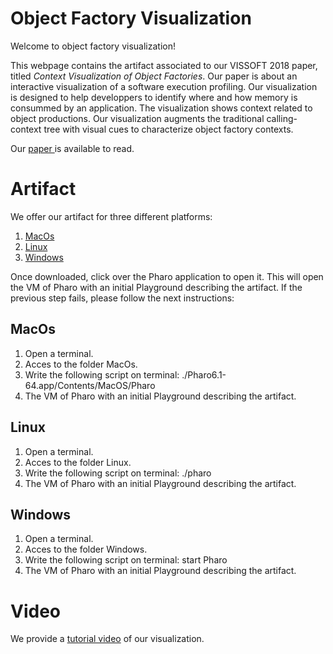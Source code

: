 # Object Factory Visualization

Welcome to object factory visualization!

This webpage contains the artifact associated to our VISSOFT 2018 paper, titled _Context Visualization of Object Factories_. Our paper is about an interactive visualization of a software execution profiling. Our visualization is designed to help developpers to identify where and how memory is consummed by an application. The visualization shows context related to object productions. Our visualization augments the traditional calling-context tree with visual cues to characterize object factory contexts.

Our [ paper ](./main.pdf) is available to read.

# Artifact
We offer our artifact for three different platforms:

1. [ MacOs ](https://www.dropbox.com/s/gdlq5q0ef4uqw3k/MacOS.zip?dl=0)
1. [ Linux ](https://www.dropbox.com/s/f3t3yar8fjzyoev/Linux.zip?dl=0)
1. [ Windows ](https://www.dropbox.com/s/ijdyd22f21ki9tf/Windows.zip?dl=0)

Once downloaded, click over the Pharo application to open it. This will open the VM of Pharo with an initial Playground describing the artifact. If the previous step fails, please follow the next instructions:

## MacOs
1. Open a terminal.
2. Acces to the folder MacOs.
3. Write the following script on terminal: ./Pharo6.1-64.app/Contents/MacOS/Pharo
4. The VM of Pharo with an initial Playground describing the artifact.

## Linux
1. Open a terminal.
2. Acces to the folder Linux.
3. Write the following script on terminal: ./pharo
4. The VM of Pharo with an initial Playground describing the artifact.

## Windows
1. Open a terminal.
2. Acces to the folder Windows.
3. Write the following script on terminal: start Pharo
4. The VM of Pharo with an initial Playground describing the artifact.


# Video
We provide a [tutorial video](https://www.dropbox.com/s/0modq7d9zs8qhx1/Memory.mp4?dl=0) of our visualization.
